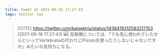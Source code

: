 ```yaml
---
title: Tweet at 2021-09-16 17:27:43
tags: twitter_log
---
```


> [!CITE] https://twitter.com/kaisekiriu/status/1438419312583217153 (2021-09-16 17:27:43)
> ![](https://twitter.com/kaisekiriu/status/1438419312583217153)
> 先取権については、「でも先に使われていたからといってVertebrataの代わりにPiscesを使ったりしないじゃないですか」みたいな気持ちになる。
